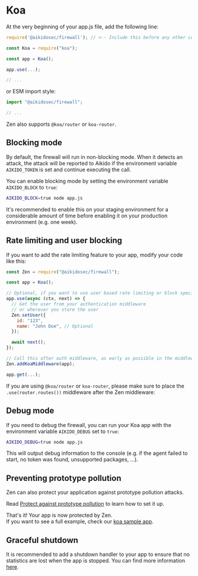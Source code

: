 # Koa

At the very beginning of your app.js file, add the following line:

```js
require('@aikidosec/firewall'); // <-- Include this before any other code or imports

const Koa = require("koa");

const app = Koa();

app.use(...);

// ...
```

or ESM import style:

```js
import "@aikidosec/firewall";

// ...
```

Zen also supports `@koa/router` or `koa-router`.

## Blocking mode

By default, the firewall will run in non-blocking mode. When it detects an attack, the attack will be reported to Aikido if the environment variable `AIKIDO_TOKEN` is set and continue executing the call.

You can enable blocking mode by setting the environment variable `AIKIDO_BLOCK` to `true`:

```sh
AIKIDO_BLOCK=true node app.js
```

It's recommended to enable this on your staging environment for a considerable amount of time before enabling it on your production environment (e.g. one week).

## Rate limiting and user blocking

If you want to add the rate limiting feature to your app, modify your code like this:

```js
const Zen = require("@aikidosec/firewall");

const app = Koa();

// Optional, if you want to use user based rate limiting or block specific users
app.use(async (ctx, next) => {
  // Get the user from your authentication middleware
  // or wherever you store the user
  Zen.setUser({
    id: "123",
    name: "John Doe", // Optional
  });

  await next();
});

// Call this after auth middleware, as early as possible in the middleware stack
Zen.addKoaMiddleware(app);

app.get(...);
```

If you are using `@koa/router` or `koa-router`, please make sure to place the `.use(router.routes())` middleware after the Zen middleware:

## Debug mode

If you need to debug the firewall, you can run your Koa app with the environment variable `AIKIDO_DEBUG` set to `true`:

```sh
AIKIDO_DEBUG=true node app.js
```

This will output debug information to the console (e.g. if the agent failed to start, no token was found, unsupported packages, ...).

## Preventing prototype pollution

Zen can also protect your application against prototype pollution attacks.

Read [Protect against prototype pollution](./prototype-pollution.md) to learn how to set it up.

That's it! Your app is now protected by Zen.  
If you want to see a full example, check our [koa sample app](../sample-apps/koa-sqlite3).

## Graceful shutdown

It is recommended to add a shutdown handler to your app to ensure that no statistics are lost when the app is stopped. You can find more information [here](./graceful-shutdown.md).
